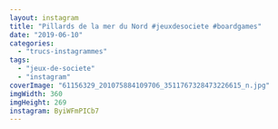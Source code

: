 ```yaml
---
layout: instagram
title: "Pillards de la mer du Nord #jeuxdesociete #boardgames"
date: "2019-06-10"
categories: 
  - "trucs-instagrammes"
tags: 
  - "jeux-de-societe"
  - "instagram"
coverImage: "61156329_201075884109706_3511767328473226615_n.jpg"
imgWidth: 360
imgHeight: 269
instagram: ByiWFmPICb7
---
```

